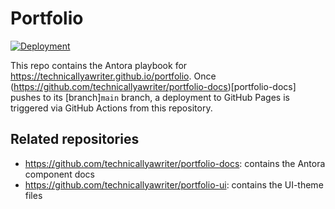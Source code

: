 # Portfolio

[![Deployment](https://github.com/technicallyawriter/portfolio/actions/workflows/publish.yml/badge.svg)](https://github.com/technicallyawriter/portfolio/actions/workflows/publish.yml)

This repo contains the Antora playbook for https://technicallyawriter.github.io/portfolio. Once (https://github.com/technicallyawriter/portfolio-docs)[portfolio-docs] pushes to its [branch]`main` branch, a deployment to GitHub Pages is triggered via GitHub Actions from this repository.

## Related repositories

- https://github.com/technicallyawriter/portfolio-docs: contains the Antora component docs
- https://github.com/technicallyawriter/portfolio-ui: contains the UI-theme files
